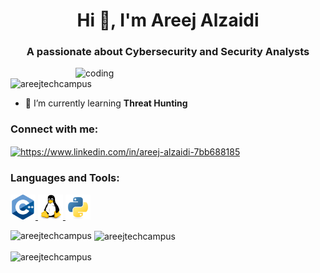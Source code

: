 <h1 align="center">Hi 👋, I'm Areej Alzaidi</h1>
<h3 align="center">A passionate about Cybersecurity and Security Analysts</h3>
<img align="right" alt="coding" width="400" src="https://cdn.dribbble.com/users/4363684/screenshots/9638918/media/5931834289e76b81c9415e6f6ef32f5a.gif">
<p align="left"> <img src="https://komarev.com/ghpvc/?username=areejtechcampus&label=Profile%20views&color=0e75b6&style=flat" alt="areejtechcampus" /> </p>

- 🌱 I’m currently learning **Threat Hunting**

<h3 align="left">Connect with me:</h3>
<p align="left">
<a href="https://linkedin.com/in/https://www.linkedin.com/in/areej-alzaidi-7bb688185" target="blank"><img align="center" src="https://raw.githubusercontent.com/rahuldkjain/github-profile-readme-generator/master/src/images/icons/Social/linked-in-alt.svg" alt="https://www.linkedin.com/in/areej-alzaidi-7bb688185" height="30" width="40" /></a>
</p>

<h3 align="left">Languages and Tools:</h3>
<p align="left"> <a href="https://www.w3schools.com/cpp/" target="_blank" rel="noreferrer"> <img src="https://raw.githubusercontent.com/devicons/devicon/master/icons/cplusplus/cplusplus-original.svg" alt="cplusplus" width="40" height="40"/> </a> <a href="https://www.linux.org/" target="_blank" rel="noreferrer"> <img src="https://raw.githubusercontent.com/devicons/devicon/master/icons/linux/linux-original.svg" alt="linux" width="40" height="40"/> </a> <a href="https://www.python.org" target="_blank" rel="noreferrer"> <img src="https://raw.githubusercontent.com/devicons/devicon/master/icons/python/python-original.svg" alt="python" width="40" height="40"/> </a> </p>

<p><img align="left" src="https://github-readme-stats.vercel.app/api/top-langs?username=areejtechcampus&show_icons=true&locale=en&layout=compact" alt="areejtechcampus" /></p>

<p>&nbsp;<img align="center" src="https://github-readme-stats.vercel.app/api?username=areejtechcampus&show_icons=true&locale=en" alt="areejtechcampus" /></p>

<p><img align="center" src="https://github-readme-streak-stats.herokuapp.com/?user=areejtechcampus&" alt="areejtechcampus" /></p>
